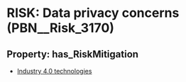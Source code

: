 # RISK: __Data privacy concerns__ (PBN__Risk_3170)

## Property: has_RiskMitigation

* [Industry 4.0 technologies](PBN__Mitigation_1621)

